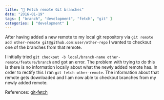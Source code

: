 ```yaml
---
title: "🎋 Fetch remote Git branches"
date: "2016-01-19"
tags: [ "branch", "development", "fetch", "git" ]
categories: [ "development" ]
---
```


After having added a new remote to my local git repository via `git remote add
other-remote git@github.com:user/other-repo` I wanted to checkout one of the
branches from that remote.

I initially tried `git checkout -b local/branch-name
other-remote/feature/branch` and got an error. The problem with trying to do
this is there is no information locally about what the newly added remote has.
In order to rectify this I ran `git fetch other-remote`. The information about
that remote gets downloaded and I am now able to checkout branches from my
newly added remote.

References: [git-fetch](https://git-scm.com/docs/git-fetch)

